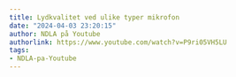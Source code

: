 ```yaml
---
title: Lydkvalitet ved ulike typer mikrofon
date: "2024-04-03 23:20:15"
author: NDLA på Youtube
authorlink: https://www.youtube.com/watch?v=P9ri05VH5LU
tags:
- NDLA-pa-Youtube
---
```

